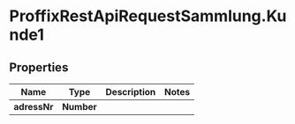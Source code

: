 # ProffixRestApiRequestSammlung.Kunde1

## Properties
Name | Type | Description | Notes
------------ | ------------- | ------------- | -------------
**adressNr** | **Number** |  | 



